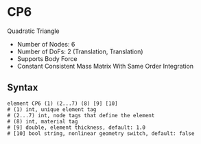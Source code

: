 # CP6

Quadratic Triangle

* Number of Nodes: 6
* Number of DoFs: 2 (Translation, Translation)
* Supports Body Force
* Constant Consistent Mass Matrix With Same Order Integration

## Syntax

```
element CP6 (1) (2...7) (8) [9] [10]
# (1) int, unique element tag
# (2...7) int, node tags that define the element
# (8) int, material tag
# [9] double, element thickness, default: 1.0
# [10] bool string, nonlinear geometry switch, default: false
```
